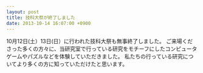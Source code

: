 ```yaml
---
layout: post
title: 技科大祭が終了しました
date: 2013-10-14 16:07:00 +0900
---
```


10月12日(土）13日(日）に行われた技科大祭も無事終了しました。
ご来場くださった多くの方々に、当研究室で行っている研究をモチーフにしたコンピュータゲームやパズルなどを体験していただきました。
私たちの行っている研究についてより多くの方に知っていただけたと思います。